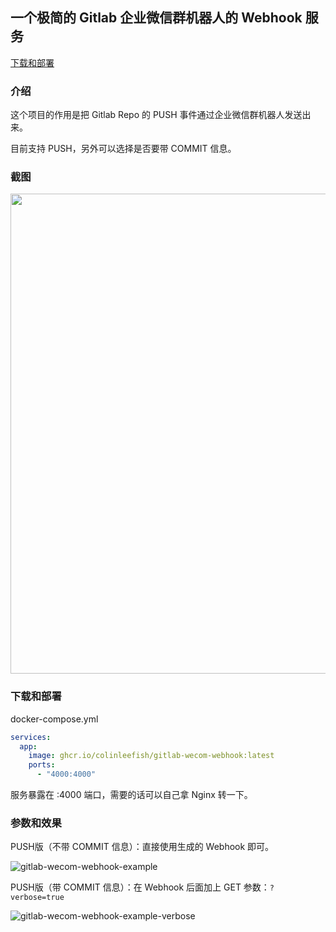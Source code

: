 ## 一个极简的 Gitlab 企业微信群机器人的 Webhook 服务

<a href="#下载和部署">下载和部署</a>

### 介绍

这个项目的作用是把 Gitlab Repo 的 PUSH 事件通过企业微信群机器人发送出来。

目前支持 PUSH，另外可以选择是否要带 COMMIT 信息。

### 截图

<img src="https://github.com/user-attachments/assets/d804b017-63c8-468b-9497-2c9fb8d788a0" style="width: 768px" />

### 下载和部署

docker-compose.yml
```docker-compose.yml
services:
  app:
    image: ghcr.io/colinleefish/gitlab-wecom-webhook:latest
    ports:
      - "4000:4000"
```

服务暴露在 :4000 端口，需要的话可以自己拿 Nginx 转一下。

### 参数和效果

PUSH版（不带 COMMIT 信息）：直接使用生成的 Webhook 即可。

![gitlab-wecom-webhook-example](https://github.com/user-attachments/assets/2e0edcc8-aa60-4087-9db0-61a220bf3cf6)

PUSH版（带 COMMIT 信息）：在 Webhook 后面加上 GET 参数：`?verbose=true`

![gitlab-wecom-webhook-example-verbose](https://github.com/user-attachments/assets/db0e2a19-b96a-4903-a28a-f2f4499b15c8)
